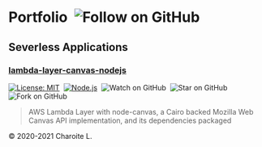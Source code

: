 # Portfolio&nbsp;&nbsp;![Follow on GitHub](https://img.shields.io/github/followers/charoitel.svg?style=social)

## Severless Applications

### [lambda-layer-canvas-nodejs](https://github.com/charoitel/lambda-layer-canvas-nodejs)

[![License: MIT](https://img.shields.io/badge/License-MIT-yellow.svg)](https://opensource.org/licenses/MIT)&nbsp;&nbsp;[![Node.js](https://img.shields.io/badge/Node.js-14.x-green.svg)](https://nodejs.org/download/release/latest-v14.x/)&nbsp;&nbsp;![Watch on GitHub](https://img.shields.io/github/watchers/charoitel/lambda-node-canvas.svg?style=social)&nbsp;&nbsp;![Star on GitHub](https://img.shields.io/github/stars/charoitel/lambda-node-canvas.svg?style=social)&nbsp;&nbsp;![Fork on GitHub](https://img.shields.io/github/forks/charoitel/lambda-node-canvas.svg?style=social)

> AWS Lambda Layer with node-canvas, a Cairo backed Mozilla Web Canvas API implementation, and its dependencies packaged

© 2020-2021 Charoite L.
